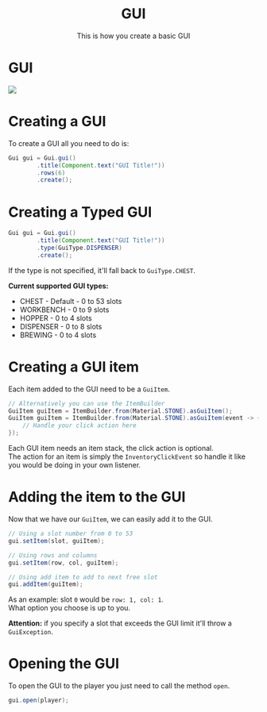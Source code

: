 <center><h1>GUI</h1></center>
<center>
<p>This is how you create a basic GUI</p>
</center>

# GUI

![](https://i.imgur.com/pXnpNal.png)


# Creating a GUI

To create a GUI all you need to do is:

```java
Gui gui = Gui.gui()
        .title(Component.text("GUI Title!"))
        .rows(6)
        .create();
```

# Creating a Typed GUI

```java
Gui gui = Gui.gui()
        .title(Component.text("GUI Title!"))
        .type(GuiType.DISPENSER)
        .create();
```

If the type is not specified, it'll fall back to `GuiType.CHEST`.

**Current supported GUI types:**

* CHEST - Default - 0 to 53 slots
* WORKBENCH - 0 to 9 slots
* HOPPER - 0 to 4 slots
* DISPENSER - 0 to 8 slots
* BREWING - 0 to 4 slots

# Creating a GUI item

Each item added to the GUI need to be a `GuiItem`.

```java
// Alternatively you can use the ItemBuilder
GuiItem guiItem = ItemBuilder.from(Material.STONE).asGuiItem();
GuiItem guiItem = ItemBuilder.from(Material.STONE).asGuiItem(event -> {
    // Handle your click action here
});
```

Each GUI item needs an item stack, the click action is optional.  
The action for an item is simply the `InventoryClickEvent` so handle it like you would be doing in your own listener.

# Adding the item to the GUI

Now that we have our `GuiItem`, we can easily add it to the GUI.

```java
// Using a slot number from 0 to 53
gui.setItem(slot, guiItem);

// Using rows and columns
gui.setItem(row, col, guiItem);

// Using add item to add to next free slot
gui.addItem(guiItem);
```
As an example: slot `0` would be `row: 1, col: 1`.  
What option you choose is up to you.

**Attention:** if you specify a slot that exceeds the GUI limit it'll throw a `GuiException`.

# Opening the GUI

To open the GUI to the player you just need to call the method `open`.

```java
gui.open(player);
```
